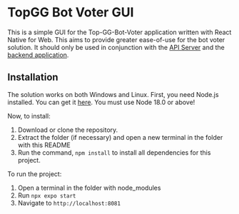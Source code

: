 # TopGG Bot Voter GUI
This is a simple GUI for the Top-GG-Bot-Voter application written with React Native for Web. This aims to provide greater ease-of-use for the bot voter solution.
It should only be used in conjunction with the [API Server](https://github.com/DowdyJ/TopGG-Bot-Voter-API-Server) and the [backend application](https://github.com/DowdyJ/TopGG-Bot-Voter).

## Installation
The solution works on both Windows and Linux.
First, you need Node.js installed. You can get it [here](https://nodejs.org/en/download/current). You must use Node 18.0 or above!

Now, to install:
1. Download or clone the repository.
2. Extract the folder (if necessary) and open a new terminal in the folder with this README
3. Run the command, `npm install` to install all dependencies for this project.

To run the project:
1. Open a terminal in the folder with node_modules
2. Run `npx expo start`
3. Navigate to `http://localhost:8081`
